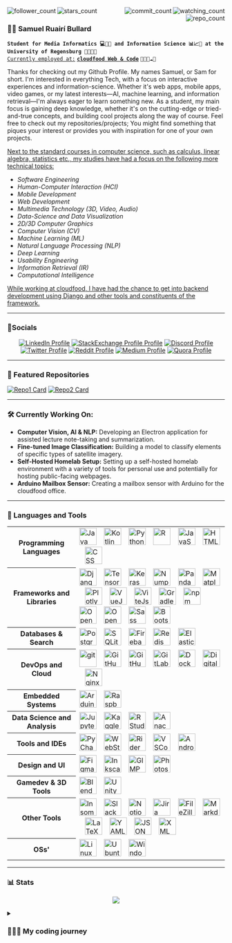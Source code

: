 <div>
  <img align="left" src="https://img.shields.io/github/followers/abullard1?label=Followers&style=flat" alt="follower_count">
  <img align="left" src="https://img.shields.io/github/stars/abullard1?label=Stars&style=flat" alt="stars_count">

  <img align="right" src="https://komarev.com/ghpvc/?username=abullard1&color=brightgreen" alt="watching_count">
  <img align="right" src="https://badges.pufler.dev/commits/monthly/abullard1" alt="commit_count">
  <img align="right" src="https://badges.pufler.dev/repos/abullard1" alt="repo_count">
</div>

<br>

### 🙋🏻 Samuel Ruairí Bullard

**`Student for Media Informatics 💻📱🎥 and Information Science 📊📈🔣 at the University of Regensburg 🏫👨🏻‍🎓`**
<br>
<ins>`Currently employed at:`</ins> [**`cloudfood Web & Code`**](https://cloudfood.de/) `👨🏻‍💻☁️🥄`

Thanks for checking out my Github Profile. My names Samuel, or Sam for short. I'm interested in everything Tech, with a focus on interactive experiences and information-science. Whether it's web apps, mobile apps, video games, or my latest interests—AI, machine learning, and information retrieval—I'm always eager to learn something new. As a student, my main focus is gaining deep knowledge, whether it's on the cutting-edge or tried-and-true concepts, and building cool projects along the way of course. Feel free to check out my repositories/projects; You might find something that piques your interest or provides you with inspiration for one of your own projects.

<ins>Next to the standard courses in computer science, such as calculus, linear algebra, statistics etc., my studies have had a focus on the following more technical topics:</ins>

- *Software Engineering*
- *Human-Computer Interaction (HCI)*
- *Mobile Development*
- *Web Development*
- *Multimedia Technology (3D, Video, Audio)*
- *Data-Science and Data Visualization*
- *2D/3D Computer Graphics*
- *Computer Vision (CV)*
- *Machine Learning (ML)*
- *Natural Language Processing (NLP)*
- *Deep Learning*
- *Usability Engineering*
- *Information Retrieval (IR)*
- *Computational Intelligence*

<ins>While working at cloudfood, I have had the chance to get into backend development using Django and other tools and constituents of the framework.</ins>

---

### 📱Socials

<p align="center">
  <a href="https://www.linkedin.com/in/samuel-bullard-112539248/">
    <img alt="LinkedIn Profile" title="Check out my LinkedIn Profile!" src="https://img.shields.io/badge/LinkedIn-0077B5?style=for-the-badge&logo=linkedin&logoColor=white"/></a>
  <a href="https://meta.stackexchange.com/users/1398850/samuel-bullard">
    <img alt="StackExchange Profile Profile" title="Check out my StackExchange Profile!" src="https://img.shields.io/badge/StackExchange-%23ffffff.svg?&style=for-the-badge&logo=StackExchange&logoColor=white"/></a>
  <a href="https://discord.com/channels/@samudschigo#4989">
    <img alt="Discord Profile" title="Add me on Discord!" src="https://img.shields.io/badge/Discord-5865F2?style=for-the-badge&logo=discord&logoColor=white"/></a>
  <a href="https://twitter.com/samudschigo">
    <img alt="Twitter Profile" title="Check out my Twitter Profile!" src="https://img.shields.io/badge/Twitter-1DA1F2?style=for-the-badge&logo=twitter&logoColor=whitew"/></a>
  <a href="https://www.reddit.com/user/samuel_bullard">
    <img alt="Reddit Profile" title="Check out my Reddit Profile!" src="https://img.shields.io/badge/Reddit-FF4500?style=for-the-badge&logo=reddit&logoColor=white"/></a>
  <a href="https://medium.com/@samuelruairibullard">
    <img alt="Medium Profile" title="Check out my Medium Profile!" src="https://img.shields.io/badge/Medium-12100E?style=for-the-badge&logo=medium&logoColor=white"/></a>
  <a href="https://de.quora.com/profile/Samuel-Bullard">
    <img alt="Quora Profile" title="Check out my Quora Profile!" src="https://img.shields.io/badge/Quora-%23B92B27.svg?&style=for-the-badge&logo=Quora&logoColor=white"/>   </a>
</p>

---

### 📂 Featured Repositories

[![Repo1 Card](https://github-readme-stats.vercel.app/api/pin/?username=abullard1&border_color=1085C0&bg_color=1085C008&theme=transparent&repo=Steam-Review-Constructiveness-Classifier)](https://github.com/abullard1/Steam-Review-Constructiveness-Classifier)
[![Repo2 Card](https://github-readme-stats.vercel.app/api/pin/?username=abullard1&border_color=1085C0&bg_color=1085C008&theme=transparent&repo=Sams-3D-Library)](https://github.com/abullard1/Sams-3D-Library)

---

### 🛠️ Currently Working On:
- **Computer Vision, AI & NLP:** Developing an Electron application for assisted lecture note-taking and summarization.
- **Fine-tuned Image Classification:** Building a model to classify elements of specific types of satellite imagery.
- **Self-Hosted Homelab Setup:** Setting up a self-hosted homelab environment with a variety of tools for personal use and potentially for hosting public-facing webpages.
- **Arduino Mailbox Sensor:** Creating a mailbox sensor with Arduino for the cloudfood office.

---

### 🔧 Languages and Tools

<table>
  <tr>
    <th>Programming Languages</th>
    <td>
      <img alt="Java" width="40px" src="https://cdn.jsdelivr.net/gh/devicons/devicon/icons/java/java-original.svg" />
      &nbsp;&nbsp;
      <img alt="Kotlin" width="40px" src="https://cdn.jsdelivr.net/gh/devicons/devicon/icons/kotlin/kotlin-original.svg" />
      &nbsp;&nbsp;
      <img alt="Python" width="40px" src="https://cdn.jsdelivr.net/gh/devicons/devicon/icons/python/python-original.svg" />
      &nbsp;&nbsp;
      <img alt="R" width="40px" src="https://cdn.jsdelivr.net/gh/devicons/devicon/icons/r/r-original.svg" />
      &nbsp;&nbsp;
      <img alt="JavaScript" width="40px" src="https://cdn.jsdelivr.net/gh/devicons/devicon/icons/javascript/javascript-original.svg" />
      &nbsp;&nbsp;
      <img alt="HTML" width="40px" src="https://cdn.jsdelivr.net/gh/devicons/devicon/icons/html5/html5-original.svg" />
      &nbsp;&nbsp;
      <img alt="CSS" width="40px" src="https://cdn.jsdelivr.net/gh/devicons/devicon/icons/css3/css3-original.svg" />
    </td>
  </tr>
  <tr>
    <th>Frameworks and Libraries</th>
    <td>
      <img alt="Django" width="40px" src="https://cdn.jsdelivr.net/gh/devicons/devicon/icons/django/django-plain-wordmark.svg" />
      &nbsp;&nbsp;
      <img alt="TensorFlow" width="40px" src="https://cdn.jsdelivr.net/gh/devicons/devicon/icons/tensorflow/tensorflow-original-wordmark.svg" />
      &nbsp;&nbsp;
      <img alt="Keras" width="40px" src="https://cdn.jsdelivr.net/gh/devicons/devicon/icons/keras/keras-original-wordmark.svg" />
      &nbsp;&nbsp;
      <img alt="Numpy" width="40px" src="https://cdn.jsdelivr.net/gh/devicons/devicon/icons/numpy/numpy-original.svg" />
      &nbsp;&nbsp;
      <img alt="Pandas" width="40px" src="https://cdn.jsdelivr.net/gh/devicons/devicon/icons/pandas/pandas-original.svg" />
      &nbsp;&nbsp;
      <img alt="Matplotlib" width="40px" src="https://cdn.jsdelivr.net/gh/devicons/devicon@latest/icons/matplotlib/matplotlib-original-wordmark.svg" />
      &nbsp;&nbsp;
      <img alt="Plotly" width="40px" src="https://cdn.jsdelivr.net/gh/devicons/devicon@latest/icons/plotly/plotly-original-wordmark.svg" />
      &nbsp;&nbsp;
      <img alt="VueJs" width="40px" src="https://cdn.jsdelivr.net/gh/devicons/devicon/icons/vuejs/vuejs-original-wordmark.svg" />
      &nbsp;&nbsp;
      <img alt="ViteJs" width="40px" src="https://cdn.jsdelivr.net/gh/devicons/devicon/icons/vitejs/vitejs-original.svg" />
      &nbsp;&nbsp;
      <img alt="Gradle" width="40px" src="https://cdn.jsdelivr.net/gh/devicons/devicon/icons/gradle/gradle-original-wordmark.svg" />
      &nbsp;&nbsp;
      <img alt="npm" width="40px" src="https://cdn.jsdelivr.net/gh/devicons/devicon/icons/npm/npm-original-wordmark.svg" />
      &nbsp;&nbsp;
      <img alt="OpenGL" width="40px" src="https://cdn.jsdelivr.net/gh/devicons/devicon/icons/opengl/opengl-original.svg" />
      &nbsp;&nbsp;
      <img alt="OpenCV" width="40px" src="https://cdn.jsdelivr.net/gh/devicons/devicon/icons/opencv/opencv-original-wordmark.svg" />
      &nbsp;&nbsp;
      <img alt="Sass" width="40px" src="https://cdn.jsdelivr.net/gh/devicons/devicon/icons/sass/sass-original.svg" />
      &nbsp;&nbsp;
      <img alt="Bootstrap" width="40px" src="https://cdn.jsdelivr.net/gh/devicons/devicon/icons/bootstrap/bootstrap-original-wordmark.svg" />
    </td>
  </tr>
  <tr>
    <th>Databases &amp; Search</th>
    <td>
      <img alt="PostgreSQL" width="40px" src="https://cdn.jsdelivr.net/gh/devicons/devicon/icons/postgresql/postgresql-original.svg" />
      &nbsp;&nbsp;
      <img alt="SQLite" width="40px" src="https://cdn.jsdelivr.net/gh/devicons/devicon/icons/sqlite/sqlite-original-wordmark.svg" />
      &nbsp;&nbsp;
      <img alt="Firebase" width="40px" src="https://cdn.jsdelivr.net/gh/devicons/devicon/icons/firebase/firebase-plain.svg" />
      &nbsp;&nbsp;
      <img alt="Redis" width="40px" src="https://cdn.jsdelivr.net/gh/devicons/devicon/icons/redis/redis-original-wordmark.svg" />
      &nbsp;&nbsp;
      <img alt="Elasticsearch" width="40px" src="https://cdn.jsdelivr.net/gh/devicons/devicon/icons/elasticsearch/elasticsearch-original-wordmark.svg" />
    </td>
  </tr>
  <tr>
    <th>DevOps and Cloud</th>
    <td>
      <img alt="git" width="40px" src="https://cdn.jsdelivr.net/gh/devicons/devicon@latest/icons/git/git-original-wordmark.svg" />
      &nbsp;&nbsp;
      <img alt="GitHub" width="40px" src="https://cdn.jsdelivr.net/gh/devicons/devicon/icons/github/github-original.svg" />
      &nbsp;&nbsp;
      <img alt="GitHub Actions" width="40px" src="https://cdn.jsdelivr.net/gh/devicons/devicon/icons/githubactions/githubactions-original.svg" />
      &nbsp;&nbsp;
      <img alt="GitLab" width="40px" src="https://cdn.jsdelivr.net/gh/devicons/devicon/icons/gitlab/gitlab-original-wordmark.svg" />
      &nbsp;&nbsp;
      <img alt="Docker" width="40px" src="https://cdn.jsdelivr.net/gh/devicons/devicon/icons/docker/docker-plain-wordmark.svg" />
      &nbsp;&nbsp;
      <img alt="Digital Ocean" width="40px" src="https://cdn.jsdelivr.net/gh/devicons/devicon/icons/digitalocean/digitalocean-original-wordmark.svg" />
      &nbsp;&nbsp;
      <img alt="Nginx" width="40px" src="https://cdn.jsdelivr.net/gh/devicons/devicon/icons/nginx/nginx-original.svg" />
    </td>
  </tr>
  <tr>
    <th>Embedded Systems</th>
    <td>
      <img alt="Arduino" width="40px" src="https://cdn.jsdelivr.net/gh/devicons/devicon/icons/arduino/arduino-original-wordmark.svg" />
      &nbsp;&nbsp;
      <img alt="Raspberry Pi" width="40px" src="https://cdn.jsdelivr.net/gh/devicons/devicon/icons/raspberrypi/raspberrypi-original-wordmark.svg" />
    </td>
  </tr>
  <tr>
    <th>Data Science and Analysis</th>
    <td>
      <img alt="Jupyter" width="40px" src="https://cdn.jsdelivr.net/gh/devicons/devicon/icons/jupyter/jupyter-original-wordmark.svg" />
      &nbsp;&nbsp;
      <img alt="Kaggle" width="40px" src="https://cdn.jsdelivr.net/gh/devicons/devicon/icons/kaggle/kaggle-original-wordmark.svg" />
      &nbsp;&nbsp;
      <img alt="RStudio" width="40px" src="https://cdn.jsdelivr.net/gh/devicons/devicon/icons/rstudio/rstudio-original.svg" />
      &nbsp;&nbsp;
      <img alt="Anaconda" width="40px" src="https://cdn.jsdelivr.net/gh/devicons/devicon/icons/anaconda/anaconda-original.svg" />
    </td>
  </tr>
  <tr>
    <th>Tools and IDEs</th>
    <td>
      <img alt="PyCharm" width="40px" src="https://cdn.jsdelivr.net/gh/devicons/devicon/icons/pycharm/pycharm-original.svg" />
      &nbsp;&nbsp;
      <img alt="WebStorm" width="40px" src="https://cdn.jsdelivr.net/gh/devicons/devicon/icons/webstorm/webstorm-original.svg" />
      &nbsp;&nbsp;
      <img alt="Rider" width="40px" src="https://cdn.jsdelivr.net/gh/devicons/devicon/icons/rider/rider-original.svg" />
      &nbsp;&nbsp;
      <img alt="VSCode" width="40px" src="https://cdn.jsdelivr.net/gh/devicons/devicon/icons/vscode/vscode-original-wordmark.svg" />
      &nbsp;&nbsp;
      <img alt="Android Studio" width="40px" src="https://cdn.jsdelivr.net/gh/devicons/devicon/icons/androidstudio/androidstudio-original.svg" />
    </td>
  </tr>
  <tr>
    <th>Design and UI</th>
    <td>
      <img alt="Figma" width="40px" src="https://cdn.jsdelivr.net/gh/devicons/devicon/icons/figma/figma-original.svg" />
      &nbsp;&nbsp;
      <img alt="Inkscape" width="40px" src="https://cdn.jsdelivr.net/gh/devicons/devicon/icons/inkscape/inkscape-original-wordmark.svg" />
      &nbsp;&nbsp;
      <img alt="GIMP" width="40px" src="https://cdn.jsdelivr.net/gh/devicons/devicon/icons/gimp/gimp-original-wordmark.svg" />
      &nbsp;&nbsp;
      <img alt="Photoshop" width="40px" src="https://cdn.jsdelivr.net/gh/devicons/devicon/icons/photoshop/photoshop-plain.svg" />
    </td>
  </tr>
  <tr>
    <th>Gamedev &amp; 3D Tools</th>
    <td>
      <img alt="Blender" width="40px" src="https://cdn.jsdelivr.net/gh/devicons/devicon/icons/blender/blender-original.svg" />
      &nbsp;&nbsp;
      <img alt="Unity" width="40px" src="https://cdn.jsdelivr.net/gh/devicons/devicon/icons/unity/unity-original.svg" />
    </td>
  </tr>
  <tr>
    <th>Other Tools</th>
    <td>
      <img alt="Insomnia" width="40px" src="https://cdn.jsdelivr.net/gh/devicons/devicon@latest/icons/insomnia/insomnia-original-wordmark.svg" />
      &nbsp;&nbsp;
      <img alt="Slack" width="40px" src="https://cdn.jsdelivr.net/gh/devicons/devicon/icons/slack/slack-original-wordmark.svg" />
      &nbsp;&nbsp;
      <img alt="Notion" width="40px" src="https://cdn.jsdelivr.net/gh/devicons/devicon/icons/notion/notion-original.svg" />
      &nbsp;&nbsp;
      <img alt="Jira" width="40px" src="https://cdn.jsdelivr.net/gh/devicons/devicon/icons/jira/jira-original-wordmark.svg" />
      &nbsp;&nbsp;
      <img alt="FileZilla" width="40px" src="https://cdn.jsdelivr.net/gh/devicons/devicon/icons/filezilla/filezilla-plain.svg" />
      &nbsp;&nbsp;
      <img alt="Markdown" width="40px" src="https://cdn.jsdelivr.net/gh/devicons/devicon/icons/markdown/markdown-original.svg" />
      &nbsp;&nbsp;
      <img alt="LaTeX" width="40px" src="https://cdn.jsdelivr.net/gh/devicons/devicon/icons/latex/latex-original.svg" />
      &nbsp;&nbsp;
      <img alt="YAML" width="40px" src="https://cdn.jsdelivr.net/gh/devicons/devicon/icons/yaml/yaml-original.svg" />
      &nbsp;&nbsp;
      <img alt="JSON" width="40px" src="https://cdn.jsdelivr.net/gh/devicons/devicon/icons/json/json-original.svg" />
      &nbsp;&nbsp;
      <img alt="XML" width="40px" src="https://cdn.jsdelivr.net/gh/devicons/devicon/icons/xml/xml-original.svg" />
    </td>
  </tr>
  <tr>
    <th>OSs'</th>
    <td>
      <img alt="Linux" width="40px" src="https://cdn.jsdelivr.net/gh/devicons/devicon/icons/linux/linux-original.svg" />
      &nbsp;&nbsp;
      <img alt="Ubuntu" width="40px" src="https://cdn.jsdelivr.net/gh/devicons/devicon/icons/ubuntu/ubuntu-original-wordmark.svg" />
      &nbsp;&nbsp;
      <img alt="Windows 11" width="40px" src="https://cdn.jsdelivr.net/gh/devicons/devicon@latest/icons/windows11/windows11-original-wordmark.svg" />
    </td>
  </tr>
</table>


---

### 📊 Stats
<p align="center" href="https://github.com/anuraghazra/github-readme-stats">
  <img align="center" src="https://github-readme-stats.vercel.app/api?username=abullard1&show_icons=true&border_color=1085C0&bg_color=1085C008&theme=transparent" />
</p>

<details>
  <summary>
    <h3>
      👨🏻‍💻 My coding journey
    </h3>
  </summary>
I got into contact with computers and technology at a very early age. When I was 5 years old my parents brought home a Playstation 1, which blew me away. From then on I was hooked. I continued engaging with computers and videogames until I was about 10, which was when I first thought about creating content. I started creating maps for games like Counterstrike and Warcraft 3, which was when I delved deeper into the inner workings of how these games worked. This took the form of modifying game files and such, where I first encountered concepts like datatypes and variables. A few years later, when I was about 14, I created my first game in Unity. It was quite simple and nothing particularly noteworthy but it sparked my interest even further. From then on I have always continued having an interest in tech and have been pursuing this interest ever since.
</details>


